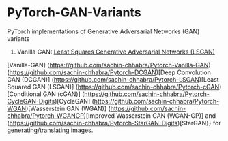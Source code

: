 # PyTorch-GAN-Variants
PyTorch implementations of Generative Adversarial Networks (GAN) variants

 1. Vanilla GAN: [Least Squares Generative Adversarial Networks (LSGAN)](https://arxiv.org/abs/1611.04076)


[Vanilla-GAN] (https://github.com/sachin-chhabra/Pytorch-Vanilla-GAN)
(https://github.com/sachin-chhabra/Pytorch-DCGAN)[Deep Convolution GAN (DCGAN)] 
(https://github.com/sachin-chhabra/Pytorch-LSGAN)[Least Squared GAN (LSGAN)] 
(https://github.com/sachin-chhabra/Pytorch-cGAN)[Conditional GAN (cGAN)] 
(https://github.com/sachin-chhabra/Pytorch-CycleGAN-Digits)[CycleGAN] 
(https://github.com/sachin-chhabra/Pytorch-WGAN)[Wasserstein GAN (WGAN)] 
(https://github.com/sachin-chhabra/Pytorch-WGANGP)[Improved Wasserstein GAN (WGAN-GP)] and 
(https://github.com/sachin-chhabra/Pytorch-StarGAN-Digits)[StarGAN}} for generating/translating images.
